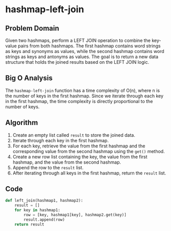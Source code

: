 # hashmap-left-join

## Problem Domain

Given two hashmaps, perform a LEFT JOIN operation to combine the key-value pairs from both hashmaps. The first hashmap contains word strings as keys and synonyms as values, while the second hashmap contains word strings as keys and antonyms as values. The goal is to return a new data structure that holds the joined results based on the LEFT JOIN logic.


## Big O Analysis

The `hashmap-left-join` function has a time complexity of O(n), where n is the number of keys in the first hashmap. Since we iterate through each key in the first hashmap, the time complexity is directly proportional to the number of keys.

## Algorithm

1. Create an empty list called `result` to store the joined data.
2. Iterate through each key in the first hashmap.
3. For each key, retrieve the value from the first hashmap and the corresponding value from the second hashmap using the `get()` method.
4. Create a new row list containing the key, the value from the first hashmap, and the value from the second hashmap.
5. Append the row to the `result` list.
6. After iterating through all keys in the first hashmap, return the `result` list.

## Code

```python
def left_join(hashmap1, hashmap2):
    result = []
    for key in hashmap1:
        row = [key, hashmap1[key], hashmap2.get(key)]
        result.append(row)
    return result
```
